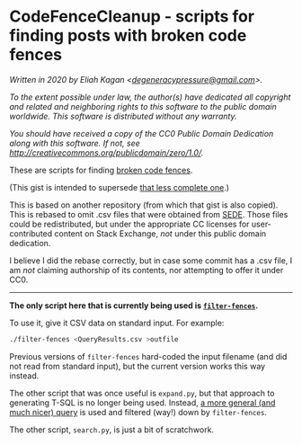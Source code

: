# CodeFenceCleanup - scripts for finding posts with broken code fences

*Written in 2020 by Eliah Kagan \<degeneracypressure@gmail.com\>.*

*To the extent possible under law, the author(s) have dedicated all copyright
and related and neighboring rights to this software to the public domain
worldwide. This software is distributed without any warranty.*

*You should have received a copy of the CC0 Public Domain Dedication along with
this software. If not, see
<http://creativecommons.org/publicdomain/zero/1.0/>.*

These are scripts for finding
[broken code fences](https://chat.stackexchange.com/transcript/3877?m=54555504#54555504).

(This gist is intended to supersede
[that less complete one](https://gist.github.com/EliahKagan/3d764c8099c7b652e1c2c01ee02dadaa).)

This is based on another repository (from which that gist is also copied).
This is rebased to omit .csv files that were obtained from
[SEDE](https://data.stackexchange.com/). Those files could be redistributed,
but under the appropriate CC licenses for user-contributed content on Stack
Exchange, *not* under this public domain dedication.

I believe I did the rebase correctly, but in case some commit has a .csv file,
I am *not* claiming authorship of its contents, nor attempting to offer it
under CC0.

---

**The only script here that is currently being used is
[`filter-fences`](https://gist.github.com/EliahKagan/16a6b13ee717149ab41f983b3635659c#file-filter-fences).**

To use it, give it CSV data on standard input. For example:

```sh
./filter-fences <QueryResults.csv >outfile
```

Previous versions of `filter-fences` hard-coded the input filename (and did not
read from standard input), but the current version works this way instead.

The other script that was once useful is `expand.py`, but that approach to
generating T-SQL is no longer being used. Instead,
[a more general (and much nicer) query](https://data.stackexchange.com/askubuntu/revision/1246925/1535442/seems-to-have-code-fences)
is used and filtered (way!) down by `filter-fences`.

The other script, `search.py`, is just a bit of scratchwork.
